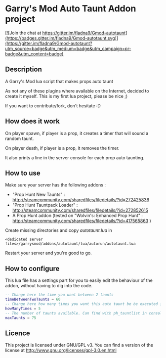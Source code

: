 # Garry's Mod Auto Taunt Addon project

[![Join the chat at https://gitter.im/fladna9/Gmod-autotaunt](https://badges.gitter.im/fladna9/Gmod-autotaunt.svg)](https://gitter.im/fladna9/Gmod-autotaunt?utm_source=badge&utm_medium=badge&utm_campaign=pr-badge&utm_content=badge)

## Description
A Garry's Mod lua script that makes props auto taunt

As not any of these plugins where available on the Internet, decided to create it myself.
This is my first lua project, please be nice ;)

If you want to contribute/fork, don't hesitate :D


## How does it work
On player spawn, if player is a prop, it creates a timer that will sound a random taunt.

On player death, if player is a prop, it removes the timer.

It also prints a line in the server console for each prop auto taunting.


## How to use
Make sure your server has the following addons : 
* "Prop Hunt New Taunts" : http://steamcommunity.com/sharedfiles/filedetails/?id=272425836
* "Prop Hunt Tauntpack Loader" : http://steamcommunity.com/sharedfiles/filedetails/?id=272852615
* A Prop Hunt addon (tested on "Wolvin's: Enhanced Prop Hunt" : http://steamcommunity.com/sharedfiles/filedetails/?id=417565863 )

Create missing directories and copy *autotaunt.lua* in 
```
<dedicated server files>/garrysmod/addons/autotaunt/lua/autorun/autotaunt.lua
```
Restart your server and you're good to go.

## How to configure
This lua file has a settings part for you to easily edit the behaviour of the addon, without having to dig into the code.
```lua
-- Change here the time you want between 2 taunts
timeBetweenTwoTaunts = 60
-- Change here how many times you want this auto taunt be be executed in a round
howManyTimes = 5
-- The number of taunts available. Can find with ph_tauntlist in console
maxTaunts = 75
```

## Licence
This project is licensed under GNU/GPL v3. 
You can find a version of the license at http://www.gnu.org/licenses/gpl-3.0.en.html
